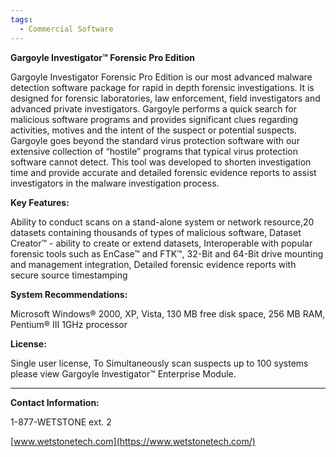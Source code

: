 ```yaml
---
tags:
  - Commercial Software
---
```

**Gargoyle Investigator™ Forensic Pro Edition**

Gargoyle Investigator Forensic Pro Edition is our most advanced malware
detection software package for rapid in depth forensic investigations.
It is designed for forensic laboratories, law enforcement, field
investigators and advanced private investigators. Gargoyle performs a
quick search for malicious software programs and provides significant
clues regarding activities, motives and the intent of the suspect or
potential suspects. Gargoyle goes beyond the standard virus protection
software with our extensive collection of “hostile” programs that
typical virus protection software cannot detect. This tool was developed
to shorten investigation time and provide accurate and detailed forensic
evidence reports to assist investigators in the malware investigation
process.

**Key Features:**

Ability to conduct scans on a stand-alone system or network resource,20
datasets containing thousands of types of malicious software, Dataset
Creator™ - ability to create or extend datasets, Interoperable with
popular forensic tools such as EnCase™ and FTK™, 32-Bit and 64-Bit drive
mounting and management integration, Detailed forensic evidence reports
with secure source timestamping

**System Recommendations:**

Microsoft Windows® 2000, XP, Vista, 130 MB free disk space, 256 MB RAM,
Pentium® III 1GHz processor

**License:**

Single user license, To Simultaneously scan suspects up to 100 systems
please view Gargoyle Investigator™ Enterprise Module.

------------------------------------------------------------------------

**Contact Information:**

1-877-WETSTONE ext. 2

[www.wetstonetech.com](https://www.wetstonetech.com/)

